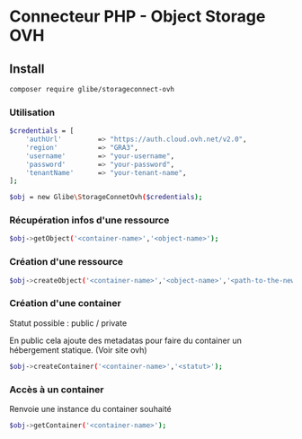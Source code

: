 # Connecteur PHP - Object Storage OVH

## Install

```bash
composer require glibe/storageconnect-ovh
```
### Utilisation

```bash
$credentials = [
    'authUrl'         => "https://auth.cloud.ovh.net/v2.0",
    'region'          => "GRA3",
    'username'        => "your-username",
    'password'        => "your-password",
    'tenantName'      => "your-tenant-name",
];

$obj = new Glibe\StorageConnetOvh($credentials);
```

### Récupération infos d'une ressource

```bash
$obj->getObject('<container-name>','<object-name>');
```

### Création d'une ressource

```bash
$obj->createObject('<container-name>','<object-name>','<path-to-the-new-file>');
```

### Création d'une container

Statut possible : public / private

En public cela ajoute des metadatas pour faire du container un hébergement statique. (Voir site ovh)

```bash
$obj->createContainer('<container-name>','<statut>');
```

### Accès à un container
Renvoie une instance du container souhaité

```bash
$obj->getContainer('<container-name>');
```